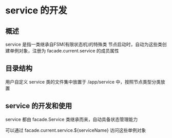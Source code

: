 # service 的开发

## 概述

service 是指一类继承自FSM(有限状态机)的特殊类
节点启动时，自动为这些类创建单例对象，注册为 facade.current.service 的成员属性

## 目录结构

用户自定义 service 类的文件集中放置于 /app/service 中，按照节点类型分类放置

## service 的开发和使用

service 都由 facade.Service 类继承而来，自动具备状态管理能力

可以通过 facade.current.service.${serviceName} 访问这些单例对象
